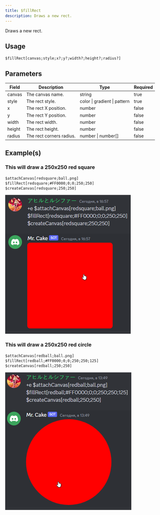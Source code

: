 ```yaml
---
title: $fillRect
description: Draws a new rect.
---
```


Draws a new rect.
## Usage
```
$fillRect[canvas;style;x?;y?;width?;height?;radius?]
```

## Parameters
| Field | Description | Type | Required |
| --- | --- | --- | --- |
| canvas | The canvas name. | string | true |
| style | The rect style. | color \| gradient \| pattern | true |
| x | The rect X position. | number | false |
| y | The rect Y position. | number | false |
| width | The rect width. | number | false |
| height | The rect height. | number | false |
| radius | The rect corners radius. | number \| number[] | false |

## Example(s)

### This will draw a 250x250 red square

```
$attachCanvas[redsquare;ball.png]
$fillRect[redsquare;#FF0000;0;0;250;250]
$createCanvas[redsquare;250;250]
```

![Preview](../../../assets/showcases/redsquare.png)

### This will draw a 250x250 red circle

```
$attachCanvas[redball;ball.png]
$fillRect[redball;#FF0000;0;0;250;250;125]
$createCanvas[redball;250;250]
```

![Preview](../../../assets/showcases/redball.png)